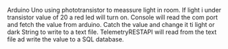 Arduino Uno using phototransistor to meassure light in room. If light i under transistor value of 20 a red led will turn on.
Console will read the com port and fetch the value from arduino. Catch the value and change it ti light or dark String to write to a text file.
TelemetryRESTAPI will read from the text file ad write the value to a SQL database.
